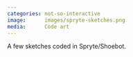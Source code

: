 ```yaml
---
categories: not-so-interactive
image:      images/spryte-sketches.png
media:      Code art
---
```

A few sketches coded in Spryte/Shoebot.
